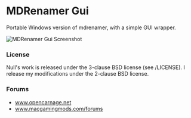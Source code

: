 # MDRenamer Gui

Portable Windows version of mdrenamer, with a simple GUI wrapper.

![MDRenamer Gui Screenshot](http://i.imgur.com/HW8RKHS.png)

### License

Null's work is released under the 3-clause BSD license (see /LICENSE).
I release my modifications under the 2-clause BSD license.

### Forums

- www.opencarnage.net
- www.macgamingmods.com/forums